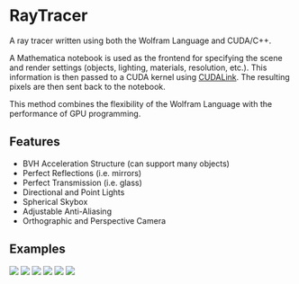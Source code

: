 # RayTracer
A ray tracer written using both the Wolfram Language and CUDA/C++.

A Mathematica notebook is used as the frontend for specifying the scene and render settings (objects, lighting, materials, resolution, etc.). This information is then passed to a CUDA kernel using <a href="https://reference.wolfram.com/language/CUDALink/tutorial/Overview.html">CUDALink</a>. The resulting pixels are then sent back to the notebook.

This method combines the flexibility of the Wolfram Language with the performance of GPU programming.

## Features
- BVH Acceleration Structure (can support many objects)
- Perfect Reflections (i.e. mirrors)
- Perfect Transmission (i.e. glass)
- Directional and Point Lights
- Spherical Skybox
- Adjustable Anti-Aliasing
- Orthographic and Perspective Camera

## Examples

<img src="https://github.com/Shedelbower/RayTracer/blob/master/Renders/bunny.png?raw=true">

<img src="https://github.com/Shedelbower/RayTracer/blob/master/Renders/mirror.png?raw=true">

<img src="https://github.com/Shedelbower/RayTracer/blob/master/Renders/pumpkin_patch.jpg?raw=true">

<img src="https://github.com/Shedelbower/RayTracer/blob/master/Renders/teapot_skybox.png?raw=true">

<img src="https://github.com/Shedelbower/RayTracer/blob/master/Renders/Animated/wavey_spheres.gif?raw=true">

<img src="https://github.com/Shedelbower/RayTracer/blob/master/Renders/Animated/zebra_texture.gif?raw=true">
